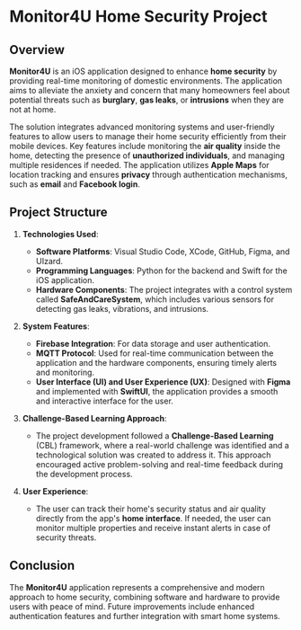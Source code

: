# Monitor4U Home Security Project

## Overview

**Monitor4U** is an iOS application designed to enhance **home security** by providing real-time monitoring of domestic environments. The application aims to alleviate the anxiety and concern that many homeowners feel about potential threats such as **burglary**, **gas leaks**, or **intrusions** when they are not at home. 

The solution integrates advanced monitoring systems and user-friendly features to allow users to manage their home security efficiently from their mobile devices. Key features include monitoring the **air quality** inside the home, detecting the presence of **unauthorized individuals**, and managing multiple residences if needed. The application utilizes **Apple Maps** for location tracking and ensures **privacy** through authentication mechanisms, such as **email** and **Facebook login**.

## Project Structure

1. **Technologies Used**:
   - **Software Platforms**: Visual Studio Code, XCode, GitHub, Figma, and UIzard.
   - **Programming Languages**: Python for the backend and Swift for the iOS application.
   - **Hardware Components**: The project integrates with a control system called **SafeAndCareSystem**, which includes various sensors for detecting gas leaks, vibrations, and intrusions.

2. **System Features**:
   - **Firebase Integration**: For data storage and user authentication.
   - **MQTT Protocol**: Used for real-time communication between the application and the hardware components, ensuring timely alerts and monitoring.
   - **User Interface (UI) and User Experience (UX)**: Designed with **Figma** and implemented with **SwiftUI**, the application provides a smooth and interactive interface for the user.

3. **Challenge-Based Learning Approach**:
   - The project development followed a **Challenge-Based Learning** (CBL) framework, where a real-world challenge was identified and a technological solution was created to address it. This approach encouraged active problem-solving and real-time feedback during the development process.

4. **User Experience**:
   - The user can track their home's security status and air quality directly from the app's **home interface**. If needed, the user can monitor multiple properties and receive instant alerts in case of security threats.

## Conclusion

The **Monitor4U** application represents a comprehensive and modern approach to home security, combining software and hardware to provide users with peace of mind. Future improvements include enhanced authentication features and further integration with smart home systems.

